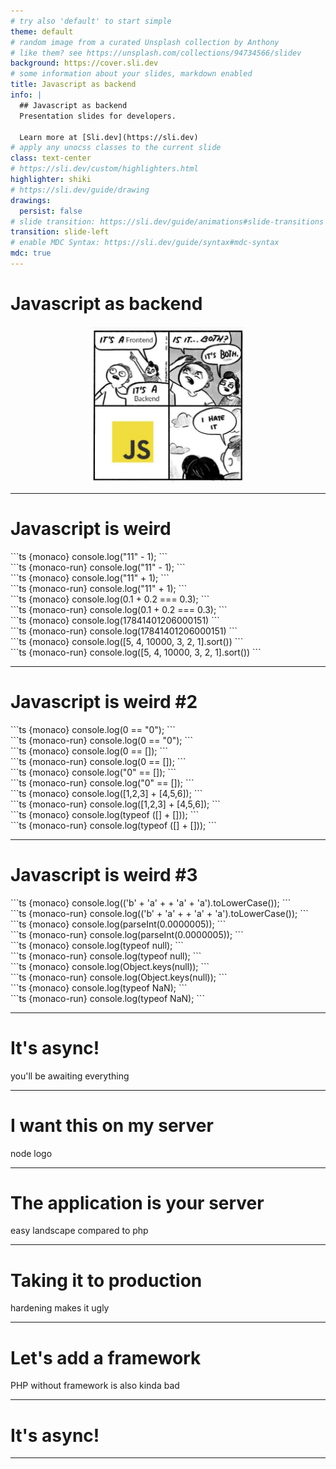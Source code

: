```yaml
---
# try also 'default' to start simple
theme: default
# random image from a curated Unsplash collection by Anthony
# like them? see https://unsplash.com/collections/94734566/slidev
background: https://cover.sli.dev
# some information about your slides, markdown enabled
title: Javascript as backend
info: |
  ## Javascript as backend
  Presentation slides for developers.

  Learn more at [Sli.dev](https://sli.dev)
# apply any unocss classes to the current slide
class: text-center
# https://sli.dev/custom/highlighters.html
highlighter: shiki
# https://sli.dev/guide/drawing
drawings:
  persist: false
# slide transition: https://sli.dev/guide/animations#slide-transitions
transition: slide-left
# enable MDC Syntax: https://sli.dev/guide/syntax#mdc-syntax
mdc: true
---
```


# Javascript as backend

<center><img src="/assets/title.jpg" style="height: 250px;" /></center>

---

# Javascript is weird

<div v-click.hide>
```ts {monaco}
console.log("11" - 1);
```
</div>
<div v-after>
```ts {monaco-run}
console.log("11" - 1);
```
</div>

<div v-click.hide>
```ts {monaco}
console.log("11" + 1);
```
</div>
<div v-after>
```ts {monaco-run}
console.log("11" + 1);
```
</div>

<div v-click.hide>
```ts {monaco}
console.log(0.1 + 0.2 === 0.3);
```
</div>
<div v-after>
```ts {monaco-run}
console.log(0.1 + 0.2 === 0.3);
```
</div>

<div v-click.hide>
```ts {monaco}
console.log(17841401206000151)
```
</div>
<div v-after>
```ts {monaco-run}
console.log(17841401206000151)
```
</div>

<div v-click.hide>
```ts {monaco}
console.log([5, 4, 10000, 3, 2, 1].sort())
```
</div>
<div v-after>
```ts {monaco-run}
console.log([5, 4, 10000, 3, 2, 1].sort())
```
</div>

<style>
.slidev-vclick-hidden { display: none; }
</style>

---

# Javascript is weird #2

<div v-click.hide>
```ts {monaco}
console.log(0 == "0");
```
</div>
<div v-after>
```ts {monaco-run}
console.log(0 == "0");
```
</div>

<div v-click.hide>
```ts {monaco}
console.log(0 == []);
```
</div>
<div v-after>
```ts {monaco-run}
console.log(0 == []);
```
</div>

<div v-click.hide>
```ts {monaco}
console.log("0" == []);
```
</div>
<div v-after>
```ts {monaco-run}
console.log("0" == []);
```
</div>

<div v-click.hide>
```ts {monaco}
console.log([1,2,3] + [4,5,6]);
```
</div>
<div v-after>
```ts {monaco-run}
console.log([1,2,3] + [4,5,6]);
```
</div>

<div v-click.hide>
```ts {monaco}
console.log(typeof ([] + []));
```
</div>
<div v-after>
```ts {monaco-run}
console.log(typeof ([] + []));
```
</div>

<style>
.slidev-vclick-hidden { display: none; }
</style>

---

# Javascript is weird #3

<div v-click.hide>
```ts {monaco}
console.log(('b' + 'a' + + 'a' + 'a').toLowerCase());
```
</div>
<div v-after>
```ts {monaco-run}
console.log(('b' + 'a' + + 'a' + 'a').toLowerCase());
```
</div>

<div v-click.hide>
```ts {monaco}
console.log(parseInt(0.0000005));
```
</div>
<div v-after>
```ts {monaco-run}
console.log(parseInt(0.0000005));
```
</div>

<div v-click.hide>
```ts {monaco}
console.log(typeof null);
```
</div>
<div v-after>
```ts {monaco-run}
console.log(typeof null);
```
</div>

<div v-click.hide>
```ts {monaco}
console.log(Object.keys(null));
```
</div>
<div v-after>
```ts {monaco-run}
console.log(Object.keys(null));
```
</div>

<div v-click.hide>
```ts {monaco}
console.log(typeof NaN);
```
</div>
<div v-after>
```ts {monaco-run}
console.log(typeof NaN);
```
</div>

<style>
.slidev-vclick-hidden { display: none; }
</style>

---

# It's async!

you'll be awaiting everything

---

# I want this on my server

node logo

---

# The application is your server

easy landscape compared to php

---

# Taking it to production

hardening makes it ugly

---

# Let's add a framework

PHP without framework is also kinda bad

---

# It's async!

---

